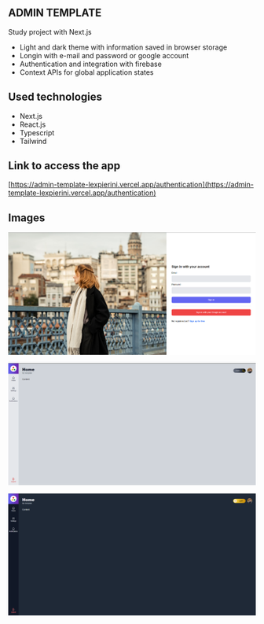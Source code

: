 ## ADMIN TEMPLATE

Study project with Next.js

- Light and dark theme with information saved in browser storage
- Longin with e-mail and password or google account
- Authentication and integration with firebase
- Context APIs for global application states

## Used technologies
- Next.js
- React.js
- Typescript
- Tailwind

## Link to access the app
[https://admin-template-lexpierini.vercel.app/authentication](https://admin-template-lexpierini.vercel.app/authentication)

## Images

![Login](/public/images/login_screenshot.png)

![Home Light](/public/images/home_light_screenshot.png)

![Home Dark](/public/images/home_dark_screenshot.png)
